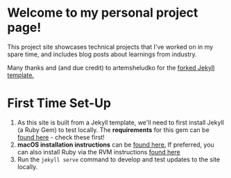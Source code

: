# Welcome to my personal project page!
This project site showcases technical projects that I've worked on in my spare time, and includes blog posts about 
learnings from industry.

Many thanks and (and due credit) to artemsheludko for the [forked Jekyll template.](
https://github.com/artemsheludko/flexible-jekyll/)

# First Time Set-Up
1. As this site is built from a Jekyll template, we'll need to first install Jekyll (a Ruby Gem) to test locally. 
The **requirements** for this gem can be [found here](https://jekyllrb.com/docs/installation/) - check these first!
2.  **macOS installation instructions** can be [found here.](https://jekyllrb.com/docs/installation/macos/) If preferred,
you can also install Ruby via the RVM instructions [found here](https://pragmaticstudio.com/blog/2010/9/23/install-rails-ruby-mac)
3. Run the `jekyll serve` command to develop and test updates to the site locally.
